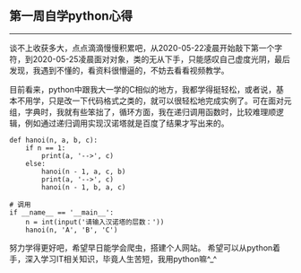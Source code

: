 ## 第一周自学python心得
---
谈不上收获多大，点点滴滴慢慢积累吧，从2020-05-22凌晨开始敲下第一个字符，到2020-05-25凌晨面对对象，类的无从下手，只能感叹自己虚度光阴，最后发现，我遇到不懂的，看资料很懵逼的，不妨去看看视频教学。

目前看来，python中跟我大一学的C相似的地方，我都学得挺轻松，或者说，基本不用学，只是改一下代码格式之类的，就可以很轻松地完成实例了。可在面对元组，字典时，我就有些笨拙了，循环方面，我在递归调用函数时，比较难理顺逻辑，例如通过递归调用实现汉诺塔就是百度了结果才写出来的。
```
def hanoi(n, a, b, c):
    if n == 1:
        print(a, '-->', c)
    else:
        hanoi(n - 1, a, c, b)
        print(a, '-->', c)
        hanoi(n - 1, b, a, c)

# 调用
if __name__ == '__main__':
    n = int(input('请输入汉诺塔的层数：'))
    hanoi(n, 'A', 'B', 'C')
```
努力学得更好吧，希望早日能学会爬虫，搭建个人网站。 希望可以从python着手，深入学习IT相关知识，毕竟人生苦短，我用python嘛^_^
